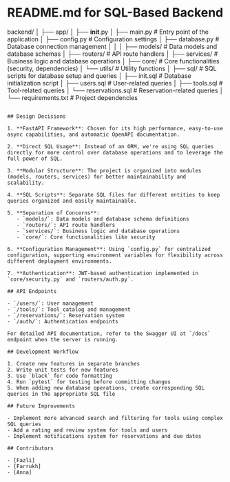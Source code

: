 # README.md for SQL-Based Backend   

backend/
│
├── app/
│   ├── __init__.py
│   ├── main.py              # Entry point of the application
│   ├── config.py            # Configuration settings
│   ├── database.py          # Database connection management
│   │
│   ├── models/              # Data models and database schemas
│   ├── routers/             # API route handlers
│   ├── services/            # Business logic and database operations
│   ├── core/                # Core functionalities (security, dependencies)
│   └── utils/               # Utility functions
│
├── sql/                     # SQL scripts for database setup and queries
│   ├── init.sql             # Database initialization script
│   ├── users.sql            # User-related queries
│   ├── tools.sql            # Tool-related queries
│   └── reservations.sql     # Reservation-related queries
│
└── requirements.txt         # Project dependencies
```

## Design Decisions

1. **FastAPI Framework**: Chosen for its high performance, easy-to-use async capabilities, and automatic OpenAPI documentation.

2. **Direct SQL Usage**: Instead of an ORM, we're using SQL queries directly for more control over database operations and to leverage the full power of SQL.

3. **Modular Structure**: The project is organized into modules (models, routers, services) for better maintainability and scalability.

4. **SQL Scripts**: Separate SQL files for different entities to keep queries organized and easily maintainable.

5. **Separation of Concerns**: 
   - `models/`: Data models and database schema definitions
   - `routers/`: API route handlers
   - `services/`: Business logic and database operations
   - `core/`: Core functionalities like security

6. **Configuration Management**: Using `config.py` for centralized configuration, supporting environment variables for flexibility across different deployment environments.

7. **Authentication**: JWT-based authentication implemented in `core/security.py` and `routers/auth.py`.

## API Endpoints

- `/users/`: User management
- `/tools/`: Tool catalog and management
- `/reservations/`: Reservation system
- `/auth/`: Authentication endpoints

For detailed API documentation, refer to the Swagger UI at `/docs` endpoint when the server is running.

## Development Workflow

1. Create new features in separate branches
2. Write unit tests for new features
3. Use `black` for code formatting
4. Run `pytest` for testing before committing changes
5. When adding new database operations, create corresponding SQL queries in the appropriate SQL file

## Future Improvements

- Implement more advanced search and filtering for tools using complex SQL queries
- Add a rating and review system for tools and users
- Implement notifications system for reservations and due dates

## Contributors

- [Fazli]
- [Farrukh]
- [Anna]
